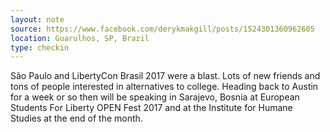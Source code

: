 ```yaml
---
layout: note
source: https://www.facebook.com/derykmakgill/posts/1524301360962605
location: Guarulhos, SP, Brazil  
type: checkin
---
```


São Paulo and LibertyCon Brasil 2017 were a blast. Lots of new friends and tons of people interested in alternatives to college.
Heading back to Austin for a week or so then will be speaking in Sarajevo, Bosnia at European Students For Liberty OPEN Fest 2017 and at the Institute for Humane Studies at the end of the month.
